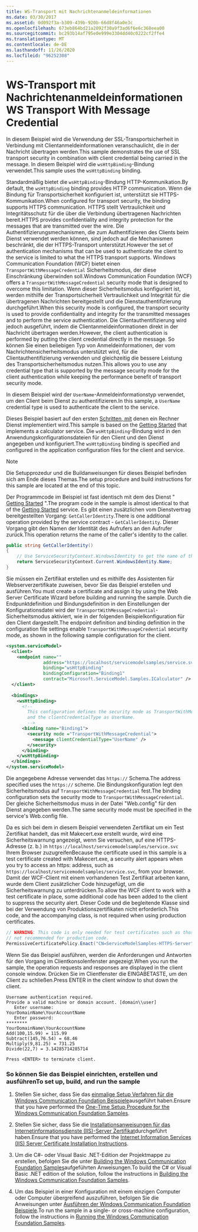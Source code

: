 ```yaml
---
title: WS-Transport mit Nachrichtenanmeldeinformationen
ms.date: 03/30/2017
ms.assetid: 0d092f3a-b309-439b-920b-66d8f46a0e3c
ms.openlocfilehash: 673eb864bd21a2092f30a9f3ad6f6e6c368eea00
ms.sourcegitcommit: bc293b14af795e0e999e3304dd40c0222cf2ffe4
ms.translationtype: MT
ms.contentlocale: de-DE
ms.lasthandoff: 11/26/2020
ms.locfileid: "96252308"
---
```

# <a name="ws-transport-with-message-credential"></a><span data-ttu-id="a78d7-102">WS-Transport mit Nachrichtenanmeldeinformationen</span><span class="sxs-lookup"><span data-stu-id="a78d7-102">WS Transport With Message Credential</span></span>

<span data-ttu-id="a78d7-103">In diesem Beispiel wird die Verwendung der SSL-Transportsicherheit in Verbindung mit Clientanmeldeinformationen veranschaulicht, die in der Nachricht übertragen werden.</span><span class="sxs-lookup"><span data-stu-id="a78d7-103">This sample demonstrates the use of SSL transport security in combination with client credential being carried in the message.</span></span> <span data-ttu-id="a78d7-104">In diesem Beispiel wird die `wsHttpBinding`-Bindung verwendet.</span><span class="sxs-lookup"><span data-stu-id="a78d7-104">This sample uses the `wsHttpBinding` binding.</span></span>  
  
 <span data-ttu-id="a78d7-105">Standardmäßig bietet die `wsHttpBinding`-Bindung HTTP-Kommunikation.</span><span class="sxs-lookup"><span data-stu-id="a78d7-105">By default, the `wsHttpBinding` binding provides HTTP communication.</span></span> <span data-ttu-id="a78d7-106">Wenn die Bindung für Transportsicherheit konfiguriert ist, unterstützt sie HTTPS-Kommunikation.</span><span class="sxs-lookup"><span data-stu-id="a78d7-106">When configured for transport security, the binding supports HTTPS communication.</span></span> <span data-ttu-id="a78d7-107">HTTPS stellt Vertraulichkeit und Integritätsschutz für die über die Verbindung übertragenen Nachrichten bereit.</span><span class="sxs-lookup"><span data-stu-id="a78d7-107">HTTPS provides confidentiality and integrity protection for the messages that are transmitted over the wire.</span></span> <span data-ttu-id="a78d7-108">Die Authentifizierungsmechanismen, die zum Authentifizieren des Clients beim Dienst verwendet werden können, sind jedoch auf die Mechanismen beschränkt, die der HTTPS-Transport unterstützt.</span><span class="sxs-lookup"><span data-stu-id="a78d7-108">However the set of authentication mechanisms that can be used to authenticate the client to the service is limited to what the HTTPS transport supports.</span></span> <span data-ttu-id="a78d7-109">Windows Communication Foundation (WCF) bietet einen `TransportWithMessageCredential` Sicherheitsmodus, der diese Einschränkung überwinden soll.</span><span class="sxs-lookup"><span data-stu-id="a78d7-109">Windows Communication Foundation (WCF) offers a `TransportWithMessageCredential` security mode that is designed to overcome this limitation.</span></span> <span data-ttu-id="a78d7-110">Wenn dieser Sicherheitsmodus konfiguriert ist, werden mithilfe der Transportsicherheit Vertraulichkeit und Integrität für die übertragenen Nachrichten bereitgestellt und die Dienstauthentifizierung durchgeführt.</span><span class="sxs-lookup"><span data-stu-id="a78d7-110">When this security mode is configured, the transport security is used to provide confidentiality and integrity for the transmitted messages and to perform the service authentication.</span></span> <span data-ttu-id="a78d7-111">Die Clientauthentifizierung wird jedoch ausgeführt, indem die Clientanmeldeinformationen direkt in der Nachricht übertragen werden.</span><span class="sxs-lookup"><span data-stu-id="a78d7-111">However, the client authentication is performed by putting the client credential directly in the message.</span></span> <span data-ttu-id="a78d7-112">So können Sie einen beliebigen Typ von Anmeldeinformationen, der vom Nachrichtensicherheitsmodus unterstützt wird, für die Clientauthentifizierung verwenden und gleichzeitig die bessere Leistung des Transportsicherheitsmodus nutzen.</span><span class="sxs-lookup"><span data-stu-id="a78d7-112">This allows you to use any credential type that is supported by the message security mode for the client authentication while keeping the performance benefit of transport security mode.</span></span>  
  
 <span data-ttu-id="a78d7-113">In diesem Beispiel wird der `UserName`-Anmeldeinformationstyp verwendet, um den Client beim Dienst zu authentifizieren.</span><span class="sxs-lookup"><span data-stu-id="a78d7-113">In this sample, a `UserName` credential type is used to authenticate the client to the service.</span></span>  
  
 <span data-ttu-id="a78d7-114">Dieses Beispiel basiert auf den ersten [Schritten, mit](getting-started-sample.md) denen ein Rechner Dienst implementiert wird.</span><span class="sxs-lookup"><span data-stu-id="a78d7-114">This sample is based on the [Getting Started](getting-started-sample.md) that implements a calculator service.</span></span> <span data-ttu-id="a78d7-115">Die `wsHttpBinding`-Bindung wird in den Anwendungskonfigurationsdateien für den Client und den Dienst angegeben und konfiguriert.</span><span class="sxs-lookup"><span data-stu-id="a78d7-115">The `wsHttpBinding` binding is specified and configured in the application configuration files for the client and service.</span></span>  
  
> [!NOTE]
> <span data-ttu-id="a78d7-116">Die Setupprozedur und die Buildanweisungen für dieses Beispiel befinden sich am Ende dieses Themas.</span><span class="sxs-lookup"><span data-stu-id="a78d7-116">The setup procedure and build instructions for this sample are located at the end of this topic.</span></span>  
  
 <span data-ttu-id="a78d7-117">Der Programmcode im Beispiel ist fast identisch mit dem des Dienst " [Getting Started](getting-started-sample.md) ".</span><span class="sxs-lookup"><span data-stu-id="a78d7-117">The program code in the sample is almost identical to that of the [Getting Started](getting-started-sample.md) service.</span></span> <span data-ttu-id="a78d7-118">Es gibt einen zusätzlichen vom Dienstvertrag bereitgestellten Vorgang: `GetCallerIdentity`.</span><span class="sxs-lookup"><span data-stu-id="a78d7-118">There is one additional operation provided by the service contract - `GetCallerIdentity`.</span></span> <span data-ttu-id="a78d7-119">Dieser Vorgang gibt den Namen der Identität des Aufrufers an den Aufrufer zurück.</span><span class="sxs-lookup"><span data-stu-id="a78d7-119">This operation returns the name of the caller's identity to the caller.</span></span>  

```csharp
public string GetCallerIdentity()  
{  
    // Use ServiceSecurityContext.WindowsIdentity to get the name of the caller.  
    return ServiceSecurityContext.Current.WindowsIdentity.Name;  
}  
```

 <span data-ttu-id="a78d7-120">Sie müssen ein Zertifikat erstellen und es mithilfe des Assistenten für Webserverzertifikate zuweisen, bevor Sie das Beispiel erstellen und ausführen.</span><span class="sxs-lookup"><span data-stu-id="a78d7-120">You must create a certificate and assign it by using the Web Server Certificate Wizard before building and running the sample.</span></span> <span data-ttu-id="a78d7-121">Durch die Endpunktdefinition und Bindungsdefinition in den Einstellungen der Konfigurationsdatei wird der `TransportWithMessageCredential`-Sicherheitsmodus aktiviert, wie in der folgenden Beispielkonfiguration für den Client dargestellt.</span><span class="sxs-lookup"><span data-stu-id="a78d7-121">The endpoint definition and binding definition in the configuration file settings enable `TransportWithMessageCredential` security mode, as shown in the following sample configuration for the client.</span></span>  
  
```xml  
<system.serviceModel>  
  <client>  
    <endpoint name=""  
              address="https://localhost/servicemodelsamples/service.svc"
              binding="wsHttpBinding"
              bindingConfiguration="Binding1"
              contract="Microsoft.ServiceModel.Samples.ICalculator" />  
  </client>  
  
  <bindings>  
    <wsHttpBinding>  
      <!--   
        This configuration defines the security mode as TransportWithMessageCredential.  
        and the clientCredentialType as UserName.  
        -->  
      <binding name="Binding1">  
        <security mode ="TransportWithMessageCredential">  
          <message clientCredentialType="UserName" />  
        </security>  
      </binding>  
    </wsHttpBinding>  
  </bindings>  
</system.serviceModel>  
```  
  
 <span data-ttu-id="a78d7-122">Die angegebene Adresse verwendet das `https://` Schema.</span><span class="sxs-lookup"><span data-stu-id="a78d7-122">The address specified uses the `https://` scheme.</span></span> <span data-ttu-id="a78d7-123">Die Bindungskonfiguration legt den Sicherheitsmodus auf `TransportWithMessageCredential` fest.</span><span class="sxs-lookup"><span data-stu-id="a78d7-123">The binding configuration sets the security mode to `TransportWithMessageCredential`.</span></span> <span data-ttu-id="a78d7-124">Der gleiche Sicherheitsmodus muss in der Datei "Web.config" für den Dienst angegeben werden.</span><span class="sxs-lookup"><span data-stu-id="a78d7-124">The same security mode must be specified in the service's Web.config file.</span></span>  
  
 <span data-ttu-id="a78d7-125">Da es sich bei dem in diesem Beispiel verwendeten Zertifikat um ein Test Zertifikat handelt, das mit Makecert.exe erstellt wurde, wird eine Sicherheitswarnung angezeigt, wenn Sie versuchen, auf eine HTTPS-Adresse (z. b.) in  `https://localhost/servicemodelsamples/service.svc` Ihrem Browser zuzugreifen</span><span class="sxs-lookup"><span data-stu-id="a78d7-125">Because the certificate used in this sample is a test certificate created with Makecert.exe, a security alert appears when you try to access an https: address, such as  `https://localhost/servicemodelsamples/service.svc`, from your browser.</span></span> <span data-ttu-id="a78d7-126">Damit der WCF-Client mit einem vorhandenen Test Zertifikat arbeiten kann, wurde dem Client zusätzlicher Code hinzugefügt, um die Sicherheitswarnung zu unterdrücken.</span><span class="sxs-lookup"><span data-stu-id="a78d7-126">To allow the WCF client to work with a test certificate in place, some additional code has been added to the client to suppress the security alert.</span></span> <span data-ttu-id="a78d7-127">Dieser Code und die begleitende Klasse sind bei der Verwendung von Produktionszertifikaten nicht erforderlich.</span><span class="sxs-lookup"><span data-stu-id="a78d7-127">This code, and the accompanying class, is not required when using production certificates.</span></span>  

```csharp
// WARNING: This code is only needed for test certificates such as those created by makecert. It is
// not recommended for production code.  
PermissiveCertificatePolicy.Enact("CN=ServiceModelSamples-HTTPS-Server");  
```
  
 <span data-ttu-id="a78d7-128">Wenn Sie das Beispiel ausführen, werden die Anforderungen und Antworten für den Vorgang im Clientkonsolenfenster angezeigt.</span><span class="sxs-lookup"><span data-stu-id="a78d7-128">When you run the sample, the operation requests and responses are displayed in the client console window.</span></span> <span data-ttu-id="a78d7-129">Drücken Sie im Clientfenster die EINGABETASTE, um den Client zu schließen.</span><span class="sxs-lookup"><span data-stu-id="a78d7-129">Press ENTER in the client window to shut down the client.</span></span>  
  
```console  
Username authentication required.  
Provide a valid machine or domain account. [domain\\user]  
   Enter username:
YourDomainName\YourAccountName  
   Enter password:
********  
YourDomainName\YourAccountName  
Add(100,15.99) = 115.99  
Subtract(145,76.54) = 68.46  
Multiply(9,81.25) = 731.25  
Divide(22,7) = 3.14285714285714  
  
Press <ENTER> to terminate client.  
```  
  
### <a name="to-set-up-build-and-run-the-sample"></a><span data-ttu-id="a78d7-130">So können Sie das Beispiel einrichten, erstellen und ausführen</span><span class="sxs-lookup"><span data-stu-id="a78d7-130">To set up, build, and run the sample</span></span>  
  
1. <span data-ttu-id="a78d7-131">Stellen Sie sicher, dass Sie das [einmalige Setup Verfahren für die Windows Communication Foundation Beispiele](one-time-setup-procedure-for-the-wcf-samples.md)ausgeführt haben.</span><span class="sxs-lookup"><span data-stu-id="a78d7-131">Ensure that you have performed the [One-Time Setup Procedure for the Windows Communication Foundation Samples](one-time-setup-procedure-for-the-wcf-samples.md).</span></span>  
  
2. <span data-ttu-id="a78d7-132">Stellen Sie sicher, dass Sie die [Installationsanweisungen für das Internetinformationsdienste (IIS)-Server Zertifikat](iis-server-certificate-installation-instructions.md)durchgeführt haben.</span><span class="sxs-lookup"><span data-stu-id="a78d7-132">Ensure that you have performed the [Internet Information Services (IIS) Server Certificate Installation Instructions](iis-server-certificate-installation-instructions.md).</span></span>  
  
3. <span data-ttu-id="a78d7-133">Um die C#- oder Visual Basic .NET-Edition der Projektmappe zu erstellen, befolgen Sie die unter [Building the Windows Communication Foundation Samples](building-the-samples.md)aufgeführten Anweisungen.</span><span class="sxs-lookup"><span data-stu-id="a78d7-133">To build the C# or Visual Basic .NET edition of the solution, follow the instructions in [Building the Windows Communication Foundation Samples](building-the-samples.md).</span></span>  
  
4. <span data-ttu-id="a78d7-134">Um das Beispiel in einer Konfiguration mit einem einzigen Computer oder Computer übergreifend auszuführen, befolgen Sie die Anweisungen unter [Ausführen der Windows Communication Foundation Beispiele](running-the-samples.md).</span><span class="sxs-lookup"><span data-stu-id="a78d7-134">To run the sample in a single- or cross-machine configuration, follow the instructions in [Running the Windows Communication Foundation Samples](running-the-samples.md).</span></span>  
